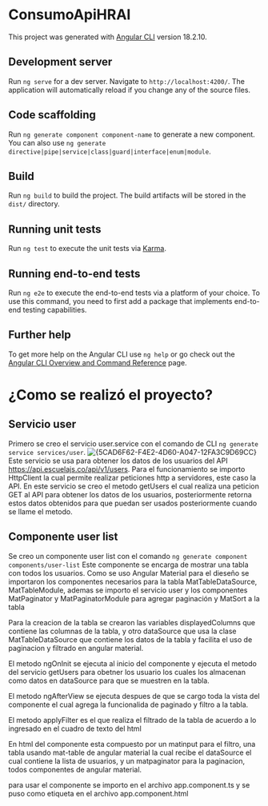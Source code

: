 # ConsumoApiHRAI

This project was generated with [Angular CLI](https://github.com/angular/angular-cli) version 18.2.10.

## Development server

Run `ng serve` for a dev server. Navigate to `http://localhost:4200/`. The application will automatically reload if you change any of the source files.

## Code scaffolding

Run `ng generate component component-name` to generate a new component. You can also use `ng generate directive|pipe|service|class|guard|interface|enum|module`.

## Build

Run `ng build` to build the project. The build artifacts will be stored in the `dist/` directory.

## Running unit tests

Run `ng test` to execute the unit tests via [Karma](https://karma-runner.github.io).

## Running end-to-end tests

Run `ng e2e` to execute the end-to-end tests via a platform of your choice. To use this command, you need to first add a package that implements end-to-end testing capabilities.

## Further help

To get more help on the Angular CLI use `ng help` or go check out the [Angular CLI Overview and Command Reference](https://angular.dev/tools/cli) page.

# ¿Como se realizó el proyecto?
## Servicio user
Primero se creo el servicio user.service con el comando de CLI `ng generate service services/user`.
![{5CAD6F62-F4E2-4D60-A047-12FA3C9D69CC}](https://github.com/user-attachments/assets/c84f6901-8fce-43ef-8ef7-d8d76aebc930)
Este servicio se usa para obtener los datos de los usuarios del API https://api.escuelajs.co/api/v1/users.
Para el funcionamiento se importo HttpClient la cual permite realizar peticiones http a servidores, este caso la API.
En este servicio se creo el metodo getUsers el cual realiza una peticion GET al API para obtener los datos de los usuarios, posteriormente retorna estos datos obtenidos para que puedan ser usados posteriormente cuando se llame el metodo.

## Componente user list
Se creo un componente user list con el comando `ng generate component components/user-list`
Este componente se encarga de mostrar una tabla con todos los usuarios. 
Como se uso Angular Material para el dieseño se importaron los componentes necesarios para la tabla MatTableDataSource, MatTableModule, ademas se importo el servicio user y los componentes MatPaginator y MatPaginatorModule para agregar paginación y MatSort a la tabla

Para la creacion de la tabla se crearon las variables displayedColumns que contiene las columnas de la tabla, y otro dataSource que usa la clase MatTableDataSource que contiene los datos de la tabla y facilita el uso de paginacion y filtrado en angular material.

El metodo ngOnInit se ejecuta al inicio del componente y ejecuta el metodo del servicio getUsers para obetner los usuario los cuales los almacenan como datos en dataSource para que se muestren en la tabla.

El metodo ngAfterView se ejecuta despues de que se cargo toda la vista del componente el cual agrega la funcionalida de paginado y filtro a la tabla.

El metodo applyFilter es el que realiza el filtrado de la tabla de acuerdo a lo ingresado en el cuadro de texto del html

En html del componente esta compuesto por un matinput para el filtro, una tabla usando mat-table de angular material la cual recibe el dataSource el cual contiene la lista de usuarios, y un matpaginator para la paginacion, todos componentes de angular material.

para usar el componente se importo en el archivo app.component.ts y se puso como etiqueta en el archivo app.component.html


